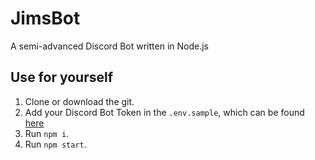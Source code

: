 # JimsBot

A semi-advanced Discord Bot written in Node.js

## Use for yourself

1. Clone or download the git.
2. Add your Discord Bot Token in the `.env.sample`, which can be found [here](https://discordapp.com/developers/applications)
3. Run `npm i`.
4. Run `npm start`.
